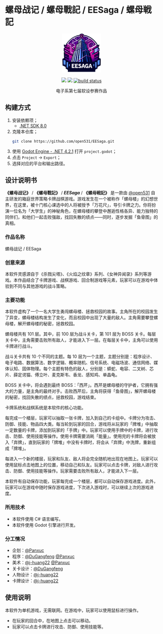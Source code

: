 # <span lang="zh_cn">螺母战记</span> / <span lang="zh_tw">螺母戰記</span> / <span lang="en">EESaga</span> / <span lang="ja">螺母戦記</span>

<p align="center">
  <img src="EESaga.svg" height="128">
</p>

<p align="center">
  <a href="https://github.com/open531/EESaga/graphs/contributors" alt="Contributors">
    <img src="https://img.shields.io/github/contributors/open531/EESaga" /></a>
  <a href="https://github.com/open531/EESaga/pulse" alt="Activity">
    <img src="https://img.shields.io/github/commit-activity/m/open531/EESaga" /></a>
  <a href="https://circleci.com/gh/open531/EESaga/tree/master">
    <img src="https://img.shields.io/circleci/project/github/open531/EESaga/master" alt="build status"></a>
</p>

<p align="center">
电子系第七届软设参赛作品
</p>

## 构建方式

1. 安装依赖项；
    - [.NET SDK 8.0](https://dotnet.microsoft.com/download)
2. 克隆本仓库；
    ```bash
    git clone https://github.com/open531/EESaga.git
    ```
3. 使用 [Godot Engine - .NET 4.2.1](https://godotengine.org/download/) 打开 `project.godot`；
4. 点击 `Project` -> `Export`；
5. 选择对应的平台和输出路径。

## 设计说明书

**<span lang="zh_cn">《螺母战记》</span>** / **<span lang="zh_tw">《螺母戰記》</span>** / ***<span lang="en">EESaga</span>*** / **<span lang="ja">《螺母戦記》</span>** 是一款由 [@open531](https://github.com/open531) 自主研发的箱庭世界策略卡牌战棋游戏。游戏发生在一个被称作「螺母楼」的幻想世界，在这里，被十门核心课选中的人将被授予「万花尺」，导引卡牌之力。你将扮演一位名为「大学生」的神秘角色，在螺母楼的攀登中邂逅性格各异、能力独特的同伴们，和他们一起击败强敌，找回失散的绩点——同时，逐步发掘「鱼骨图」的真相。

### 作品名称

螺母战记 / EESaga

### 创意来源

本软件灵感源自于《杀戮尖塔》、《火焰之纹章》系列、《女神异闻录》系列等游戏。本作品结合了卡牌游戏、战棋游戏、回合制游戏等元素，玩家可以在游戏中体验到不同与其他游戏的战斗策略。

### 主要功能

本软件虚构了一个一名大学生勇闯螺母楼、拯救校园的故事。主角所在的校园发生了异变，螺母楼结构发生了变化，而且校园中出现了大量的敌人。主角需要攀登螺母楼，解开螺母楼的秘密，拯救校园。

螺母楼共有 101 层。其中，前 100 层为战斗关卡，第 101 层为 BOSS 关卡。每层关卡中，主角需要击败所有敌人，才能进入下一层。在每层关卡中，主角可以使用卡牌进行战斗。

战斗关卡共有 10 个不同的主题。每 10 层为一个主题，主题分别是：程序设计、电子电路、数据算法、数字逻辑、概率随机、信号系统、电磁场波、通信网络、媒体认知、固体物理。每个主题有特色的敌人，分别是：蟒蛇、电容、二叉树、芯片、薛定谔猫、傅立叶、麦克斯韦、香龙、感知鸡、单晶龟。

BOSS 关卡中，将会遇到最终 BOSS：「西芹」。西芹是螺母楼的守护者，它拥有强大的力量，是主角的最终对手。击败西芹后，主角将获得「鱼骨图」，解开螺母楼的秘密，找回失散的绩点，拯救校园，游戏结束。

卡牌系统和战棋系统是本软件的核心功能。

每完成一个楼层，玩家可以抽取一张卡牌，加入到自己的卡组中。卡牌分为攻击、防御、技能、物品四大类。每当轮到玩家的回合，游戏将从玩家的「牌堆」中抽取一定数量的卡牌，添加到玩家的「手牌」中。玩家可以使用手牌中的卡牌，进行攻击、防御、使用技能等操作。使用卡牌需要消耗「能量」。使用完的卡牌将会被放入「弃牌」，直到玩家的「牌堆」中没有卡牌时，将会从「弃牌」中洗牌，重新组成「牌堆」。

每进入一个新的楼层，玩家和队友、敌人将会完全随机地出现在地图上。玩家可以使用鼠标点击地图上的位置，移动自己和队友。玩家可以点击卡牌，对敌人进行攻击、防御、使用技能等操作。玩家需要击败所有敌人，才能进入下一层。

本软件有自动保存功能，玩家每完成一个楼层，都可以自动保存游戏进度。此外，玩家可以在游戏中随时保存游戏进度，下次进入游戏时，可以继续上次的游戏进度。

### 所用技术

- 本软件使用 C# 语言编写。
- 本软件使用 Godot 引擎进行开发。

### 分工情况

- 企划：[@Panxuc](https://github.com/Panxuc)
- 程序：[@DuGangfeng](https://github.com/DuGangfeng) [@Panxuc](https://github.com/Panxuc)
- 美术：[@j-huang22](https://github.com/j-huang22) [@Panxuc](https://github.com/Panxuc)
- 关卡设计：[@DuGangfeng](https://github.com/DuGangfeng)
- 人物设计：[@j-huang22](https://github.com/j-huang22)
- 卡牌设计：[@j-huang22](https://github.com/j-huang22)

## 使用说明

本软件为单机游戏，无需联网。在游戏中，玩家可以使用鼠标进行操作。

- 在玩家的回合中，在地图上点击可以移动。
- 玩家可以点击卡牌进行攻击、防御、使用技能等。